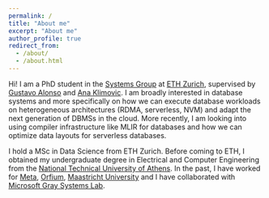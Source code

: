 ```yaml
---
permalink: /
title: "About me"
excerpt: "About me"
author_profile: true
redirect_from:
  - /about/
  - /about.html
---
```


Hi! I am a PhD student in the [Systems Group](https://systems.ethz.ch/) at [ETH Zurich](https://ethz.ch/en.html), supervised by [Gustavo Alonso](https://people.inf.ethz.ch/alonso/) and [Ana Klimovic](https://anakli.inf.ethz.ch/). I am broadly interested in database systems and more specifically on how we can execute database workloads on heterogeneous architectures (RDMA, serverless, NVM)  and adapt the next generation of DBMSs in the cloud. More recently, I am looking into using compiler infrastructure like MLIR for databases and how we can optimize data layouts for serverless databases.

I hold a MSc in Data Science from ETH Zurich. Before coming to ETH, I obtained my undergraduate degree in Electrical and Computer Engineering from the [National Technical University of Athens](). In the past, I have worked for [Meta](https://about.meta.com/), [Orfium](https://orfium.com/), [Maastricht University](https://project.dke.maastrichtuniversity.nl/RAI/) and I have collaborated with [Microsoft Gray Systems Lab](https://www.microsoft.com/en-us/research/group/gray-systems-lab/).
